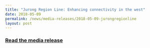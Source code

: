 ```yaml
---
title: "Jurong Region Line: Enhancing connectivity in the west"
date: 2018-05-09
permalink: /news/media-releases/2018-05-09-jurongregionline
layout: post
---
```



<h3 style="color:#124596; font-weight:bold;"><a href="https://www.lta.gov.sg/content/ltagov/en/newsroom/2018/5/2/joint-news-release-by-the-land-transport-authority-lta-sla---jurong-region-line-enhancing-connectivity-in-the-west.html">Read the media release</a></h3>